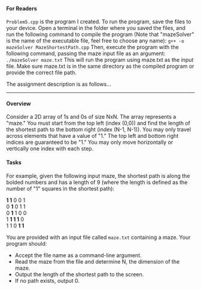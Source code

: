 #### For Readers

`Problem5.cpp` is the program I created. To run the program, save the files to your device. Open a terminal in the folder where you saved the files, and run the following command to compile the program (Note that "mazeSolver" is the name of the executable file, feel free to choose any name): `g++ -o mazeSolver MazeShortestPath.cpp` Then, execute the program with the following command, passing the maze input file as an argument: `./mazeSolver maze.txt` This will run the program using maze.txt as the input file. Make sure maze.txt is in the same directory as the compiled program or provide the correct file path.

The assignment description is as follows...

---

#### Overview

Consider a 2D array of 1s and 0s of size NxN. The array represents a "maze." You must start from the top left (index (0,0)) and find the length of the shortest path to the bottom right (index (N-1, N-1)). You may only travel across elements that have a value of "1." The top left and bottom right indices are guaranteed to be "1." You may only move horizontally or vertically one index with each step.

#### Tasks

For example, given the following input maze, the shortest path is along the bolded numbers and has a length of 9 (where the length is defined as the number of "1" squares in the shortest path):

**1 1** 0 0 1<br>
0 **1** 0 1 1<br>
0 **1** 1 0 0<br>
1 **1 1 1** 0<br>
1 1 0 **1 1**<br>

You are provided with an input file called `maze.txt` containing a maze. Your program should:
- Accept the file name as a command-line argument.
- Read the maze from the file and determine N, the dimension of the maze.
- Output the length of the shortest path to the screen.
- If no path exists, output 0.
